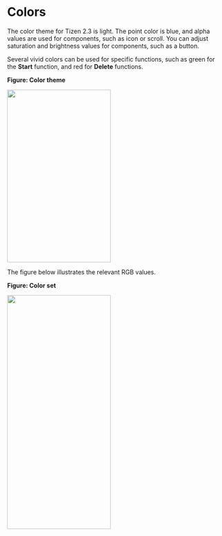 # Colors

The color theme for Tizen 2.3 is light. The point color is blue, and alpha values are used for components, such as icon or scroll. You can adjust saturation and brightness values for components, such as a button.

Several vivid colors can be used for specific functions, such as green for the **Start** function, and red for **Delete** functions.

**Figure: Color theme**

<img alt="" height="400" src="media/colors_phone_log_01_2.png" width="240" />

The figure below illustrates the relevant RGB values.

**Figure: Color set**

<img alt="" height="542" src="media/colors_colorset.png" width="240" />
